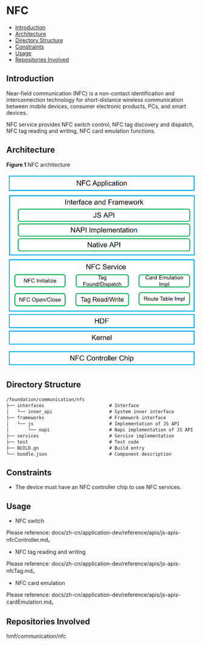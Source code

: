 # NFC<a name="EN-US_TOPIC_0000001133207781"></a>

-   [Introduction](#section13587125816351)
-   [Architecture](#section13587185873516)
-   [Directory Structure](#section161941989596)
-   [Constraints](#section119744591305)
-   [Usage](#section1312121216216)
-   [Repositories Involved](#section1371113476307)

## Introduction<a name="section13587125816351"></a>

Near-field communication \(NFC\) is a non-contact identification and interconnection technology for short-distance wireless communication between mobile devices, consumer electronic products, PCs, and smart devices.

NFC service provides NFC switch control, NFC tag discovery and dispatch, NFC tag reading and writing, NFC card emulation functions.

## Architecture<a name="section13587185873516"></a>

**Figure  1**  NFC architecture<a name="fig4460722185514"></a>


![](figures/en-us_image_0000001086731550.png)

## Directory Structure<a name="section161941989596"></a>

```
/foundation/communication/nfc
├── interfaces                        # Interface
│   └── inner_api                     # System inner interface
├── frameworks                        # Framework interface
│   └── js                            # Implementation of JS API
│       └── napi                      # Napi implementation of JS API
├── services                          # Service implementation
├── test                              # Test code
├── BUILD.gn                          # Build entry
└── bundle.json                       # Component description
```

## Constraints<a name="section119744591305"></a>

-   The device must have an NFC controller chip to use NFC services.

## Usage<a name="section1312121216216"></a>

-  NFC switch

Please reference: docs/zh-cn/application-dev/reference/apis/js-apis-nfcController.md。

-  NFC tag reading and writing

Please reference: docs/zh-cn/application-dev/reference/apis/js-apis-nfcTag.md。

-  NFC card emulation

Please reference: docs/zh-cn/application-dev/reference/apis/js-apis-cardEmulation.md。

## Repositories Involved<a name="section1371113476307"></a>

hmf/communication/nfc


